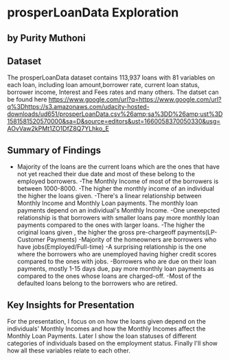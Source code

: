 # prosperLoanData Exploration
## by Purity Muthoni


## Dataset

The prosperLoanData dataset contains 113,937 loans with 81 variables on each loan, including loan amount,borrower rate, current loan status, borrower income, Interest and Fees rates and many others. The datset can be found here https://www.google.com/url?q=https://www.google.com/url?q%3Dhttps://s3.amazonaws.com/udacity-hosted-downloads/ud651/prosperLoanData.csv%26amp;sa%3DD%26amp;ust%3D1581581520570000&sa=D&source=editors&ust=1660058370050330&usg=AOvVaw2kPMt1ZO1DfZ8Q7YLhko_E


## Summary of Findings

- Majority of the loans are the current loans which are the ones that have not yet reached their due date and most of these belong to the employed borrowers.
-The Monthly Income of most of the borrowers is between 1000-8000.
-The higher the monthly income of an individual the higher the loans given.
-There's a linear relationship between Monthly Income and Monthly Loan payments. The monthly loan payments depend on an individual's Monthly Income.
-One unexepcted relationship is that borrowers with smaller loans pay more monthly loan payments compared to the ones with larger loans.
-The higher the original loans given , the higher the gross pre-chargeoff payments(LP- Customer Payments)
-Majority of the homeowners are borrowers who have jobs(Employed/Full-time)
-A surprising relationship is the one where the borrowers who are unemployed having higher credit scores compared to the ones with jobs.
-Borrowers who are due on their loan payments, mostly 1-15 days due, pay more monthly loan payments as compared to the ones whose loans are charged-off.
-Most of the defaulted loans belong to the borrowers who are retired.


## Key Insights for Presentation

For the presentation, I focus on on how the loans given depend on the individuals' Monthly Incomes and how the Monthly Incomes affect the Monthly Loan Payments. Later I show the loan statuses of different categories of individuals based on the employment status. 
Finally I'll show how all these variables relate to each other.